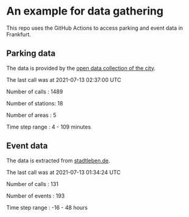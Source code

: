 # An example for data gathering

This repo uses the GitHub Actions to access parking and event data in Frankfurt.

## Parking data
The data is provided by the [open data collection of the city](https://www.offenedaten.frankfurt.de/).

The last call was at 2021-07-13 02:37:00 UTC

Number of calls   : 1489

Number of stations:   18

Number of areas   :    5

Time step range   :    4 -  109 minutes


## Event data
The data is extracted from [stadtleben.de](https://stadtleben.de/frankfurt/).

The last call was at 2021-07-13 01:34:24 UTC

Number of calls   : 131

Number of events  : 193

Time step range   : -16 -  48 hours

